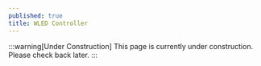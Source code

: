 ```yaml
---
published: true
title: WLED Controller
---
```


:::warning[Under Construction]
This page is currently under construction.  Please check back later.
:::
